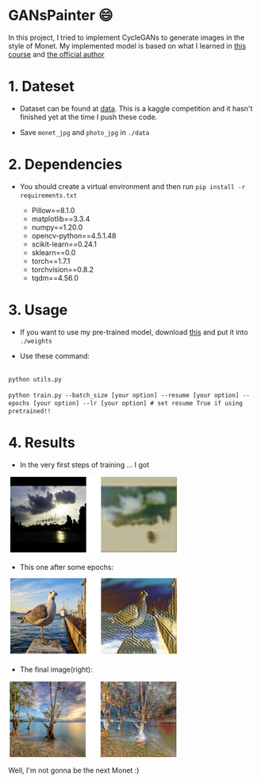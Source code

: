 GANsPainter :smile:
=====

In this project, I tried to implement CycleGANs to generate images in the style of Monet. My implemented model is based on what I learned in [this course](https://www.coursera.org/learn/apply-generative-adversarial-networks-gans) and [the official author](https://github.com/junyanz/CycleGAN)

# 1. Dateset

- Dataset can be found at [data](https://www.kaggle.com/c/gan-getting-started/overview). This is a kaggle competition and it hasn't finished yet at the time I push these code.

- Save `monet_jpg` and `photo_jpg` in `./data`


# 2. Dependencies

- You should create a virtual environment and then run `pip install -r requirements.txt` 

  - Pillow==8.1.0
  - matplotlib==3.3.4
  - numpy==1.20.0
  - opencv-python==4.5.1.48
  - scikit-learn==0.24.1
  - sklearn==0.0
  - torch==1.7.1
  - torchvision==0.8.2
  - tqdm==4.56.0

# 3. Usage

- If you want to use my pre-trained model, download [this](https://drive.google.com/drive/folders/1H_Kpp1tpNS8C2XsKln6bKJiUij1yEWxR?usp=sharing) and put it into `./weights`

- Use these command: 

```

python utils.py

python train.py --batch_size [your option] --resume [your option] --epochs [your option] --lr [your option] # set resume True if using pretrained!!

```

# 4. Results 

- In the very first steps of training ... I got

![](https://github.com/manhph2211/GANsPainter/blob/main/images/first_steps.png)

- This one after some epochs:

![](https://github.com/manhph2211/GANsPainter/blob/main/images/2_epoch.png)

- The final image(right):

![](https://github.com/manhph2211/GANsPainter/blob/main/images/m_epoch.png)

Well, I'm not gonna be the next Monet :)
